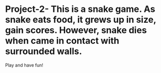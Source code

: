 # Project-2- This is a snake game. As snake eats food, it grews up in size, gain scores. However, snake dies when came in contact with surrounded walls. 
Play and have fun!
